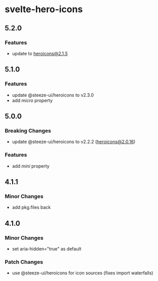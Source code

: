 # svelte-hero-icons

## 5.2.0

### Features

- update to [heroicons@2.1.5](https://github.com/tailwindlabs/heroicons/blob/master/CHANGELOG.md#215---2024-07-10)

## 5.1.0

### Features

- update @steeze-ui/heroicons to v2.3.0
- add _micro_ property


## 5.0.0

### Breaking Changes

- update @steeze-ui/heroicons to v2.2.2 (heroicons@2.0.16)

### Features

- add _mini_ property

## 4.1.1

### Minor Changes

- add pkg.files back

## 4.1.0

### Minor Changes

- set aria-hidden="true" as default

### Patch Changes

- use @steeze-ui/heroicons for icon sources (fixes import waterfalls)
